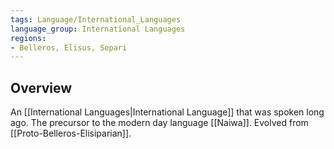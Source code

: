 ```yaml
---
tags: Language/International_Languages
language_group: International Languages
regions:
- Belleros, Elisus, Separi
---
```

## Overview
An [[International Languages|International Language]] that was spoken long ago. The precursor to the modern day language [[Naiwa]]. Evolved from [[Proto-Belleros-Elisiparian]].